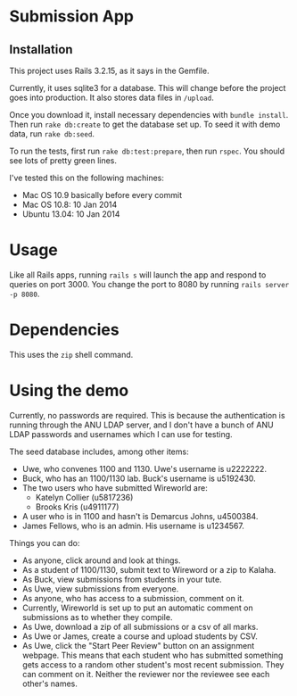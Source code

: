 # Submission App


## Installation

This project uses Rails 3.2.15, as it says in the Gemfile.

Currently, it uses sqlite3 for a database. This will change before the project goes into production. It also stores data files in `/upload`.

Once you download it, install necessary dependencies with `bundle install`. Then run `rake db:create` to get the database set up. To seed it with demo data, run `rake db:seed`.

To run the tests, first run `rake db:test:prepare`, then run `rspec`. You should see lots of pretty green lines.

I've tested this on the following machines:
- Mac OS 10.9 basically before every commit
- Mac OS 10.8: 10 Jan 2014
- Ubuntu 13.04: 10 Jan 2014

# Usage

Like all Rails apps, running `rails s` will launch the app and respond to queries on port 3000. You change the port to 8080 by running `rails server -p 8080`.

# Dependencies

This uses the `zip` shell command.

# Using the demo

Currently, no passwords are required. This is because the authentication is running through the ANU LDAP server, and I don't have a bunch of ANU LDAP passwords and usernames which I can use for testing.

The seed database includes, among other items:

- Uwe, who convenes 1100 and 1130. Uwe's username is u2222222.
- Buck, who has an 1100/1130 lab. Buck's username is u5192430.
- The two users who have submitted Wireworld are:
	- Katelyn Collier (u5817236)
	- Brooks Kris (u4911177)
- A user who is in 1100 and hasn't is Demarcus Johns, u4500384.
- James Fellows, who is an admin. His username is u1234567.

Things you can do:

- As anyone, click around and look at things.
- As a student of 1100/1130, submit text to Wireword or a zip to Kalaha.
- As Buck, view submissions from students in your tute.
- As Uwe, view submissions from everyone.
- As anyone, who has access to a submission, comment on it.
- Currently, Wireworld is set up to put an automatic comment on submissions as to whether they compile.
- As Uwe, download a zip of all submissions or a csv of all marks.
- As Uwe or James, create a course and upload students by CSV.
- As Uwe, click the "Start Peer Review" button on an assignment webpage. This means that each student who has submitted something gets access to a random other student's most recent submission. They can comment on it. Neither the reviewer nor the reviewee see each other's names.

